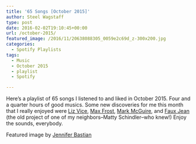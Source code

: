```yaml
---
title: '65 Songs [October 2015]'
author: Steel Wagstaff
type: post
date: 2016-02-02T19:10:45+00:00
url: /october-2015/
featured_image: /2016/11/20638088305_0059e2c69d_z-300x200.jpg
categories:
  - Spotify Playlists
tags:
  - Music
  - October 2015
  - playlist
  - Spotify

---
```

Here&#8217;s a playlist of 65 songs I listened to and liked in October 2015. Four and a quarter hours of good musics. Some new discoveries for me this month that I really enjoyed were <a href="http://www.lizvice.com/" target="_blank">Liz Vice</a>, <a href="http://maxfrost.net/music/" target="_blank">Max Frost</a>, <a href="http://deadoceans.com/artist.php?name=mcguiremark" target="_blank">Mark McGuire</a>, and <a href="http://www.allmusic.com/artist/faux-jean-mn0000792310/biography" target="_blank">Faux Jean</a> (the old project of one of my neighbors&#8211;Matty Schindler&#8211;who knew!) Enjoy the sounds, everybody.



Featured image by <a href="http://jenniferbastianphotography.com" target="_blank">Jennifer Bastian</a>